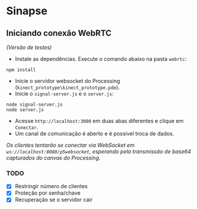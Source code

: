 # Sinapse

## Iniciando conexão WebRTC
_(Versão de testes)_

- Instale as dependências. Execute o comando abaixo na pasta `webrtc`:
```
npm install
```
- Inicie o servidor websocket do Processing (`kinect_prototype\kinect_prototype.pde`).
- Inicie o `signal-server.js` e o `server.js`:
```
node signal-server.js
node server.js
```
- Acesse `http://localhost:3000` em duas abas diferentes e clique em `Conectar`.
- Um canal de comunicação é aberto e é possível troca de dados.

_Os clientes tentarão se conectar via WebSocket em `ws://localhost:8080/p5websocket`, esperando pela transmissão de base64 capturados do canvas do Processing._

### TODO
- [x] Restringir número de clientes
- [x] Proteção por senha/chave
- [x] Recuperação se o servidor cair
